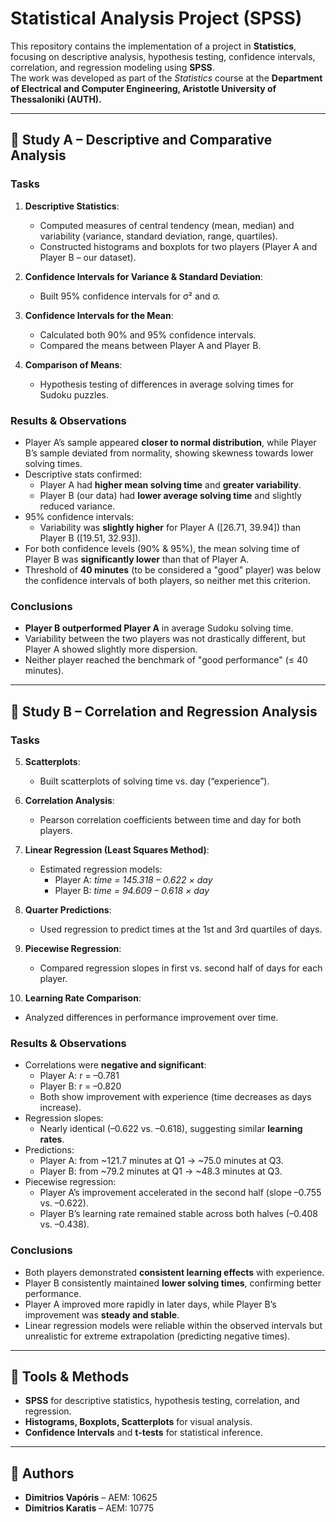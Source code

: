 # Statistical Analysis Project (SPSS)

This repository contains the implementation of a project in **Statistics**, focusing on descriptive analysis, hypothesis testing, confidence intervals, correlation, and regression modeling using **SPSS**.  
The work was developed as part of the *Statistics* course at the **Department of Electrical and Computer Engineering, Aristotle University of Thessaloniki (AUTH).**

---

## 📘 Study A – Descriptive and Comparative Analysis

### Tasks
1. **Descriptive Statistics**:  
   - Computed measures of central tendency (mean, median) and variability (variance, standard deviation, range, quartiles).  
   - Constructed histograms and boxplots for two players (Player A and Player B – our dataset).  

2. **Confidence Intervals for Variance & Standard Deviation**:  
   - Built 95% confidence intervals for σ² and σ.  

3. **Confidence Intervals for the Mean**:  
   - Calculated both 90% and 95% confidence intervals.  
   - Compared the means between Player A and Player B.  

4. **Comparison of Means**:  
   - Hypothesis testing of differences in average solving times for Sudoku puzzles.  

### Results & Observations
- Player A’s sample appeared **closer to normal distribution**, while Player B’s sample deviated from normality, showing skewness towards lower solving times.  
- Descriptive stats confirmed:  
  - Player A had **higher mean solving time** and **greater variability**.  
  - Player B (our data) had **lower average solving time** and slightly reduced variance.  
- 95% confidence intervals:  
  - Variability was **slightly higher** for Player A ([26.71, 39.94]) than Player B ([19.51, 32.93]).  
- For both confidence levels (90% & 95%), the mean solving time of Player B was **significantly lower** than that of Player A.  
- Threshold of **40 minutes** (to be considered a "good" player) was below the confidence intervals of both players, so neither met this criterion.

### Conclusions
- **Player B outperformed Player A** in average Sudoku solving time.  
- Variability between the two players was not drastically different, but Player A showed slightly more dispersion.  
- Neither player reached the benchmark of "good performance" (≤ 40 minutes).  

---

## 📘 Study B – Correlation and Regression Analysis

### Tasks
5. **Scatterplots**:  
   - Built scatterplots of solving time vs. day (“experience”).  

6. **Correlation Analysis**:  
   - Pearson correlation coefficients between time and day for both players.  

7. **Linear Regression (Least Squares Method)**:  
   - Estimated regression models:  
     - Player A: *time = 145.318 – 0.622 × day*  
     - Player B: *time = 94.609 – 0.618 × day*  

8. **Quarter Predictions**:  
   - Used regression to predict times at the 1st and 3rd quartiles of days.  

9. **Piecewise Regression**:  
   - Compared regression slopes in first vs. second half of days for each player.  

10. **Learning Rate Comparison**:  
   - Analyzed differences in performance improvement over time.  

### Results & Observations
- Correlations were **negative and significant**:  
  - Player A: r = –0.781  
  - Player B: r = –0.820  
  - Both show improvement with experience (time decreases as days increase).  
- Regression slopes:  
  - Nearly identical (–0.622 vs. –0.618), suggesting similar **learning rates**.  
- Predictions:  
  - Player A: from ~121.7 minutes at Q1 → ~75.0 minutes at Q3.  
  - Player B: from ~79.2 minutes at Q1 → ~48.3 minutes at Q3.  
- Piecewise regression:  
  - Player A’s improvement accelerated in the second half (slope –0.755 vs. –0.622).  
  - Player B’s learning rate remained stable across both halves (–0.408 vs. –0.438).  

### Conclusions
- Both players demonstrated **consistent learning effects** with experience.  
- Player B consistently maintained **lower solving times**, confirming better performance.  
- Player A improved more rapidly in later days, while Player B’s improvement was **steady and stable**.  
- Linear regression models were reliable within the observed intervals but unrealistic for extreme extrapolation (predicting negative times).  

---

## 🔧 Tools & Methods
- **SPSS** for descriptive statistics, hypothesis testing, correlation, and regression.  
- **Histograms, Boxplots, Scatterplots** for visual analysis.  
- **Confidence Intervals** and **t-tests** for statistical inference.  

---

## 📑 Authors
- **Dimitrios Vapóris** – AEM: 10625  
- **Dimitrios Karatis** – AEM: 10775  
